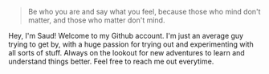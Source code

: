 > Be who you are and say what you feel, because those who mind don't matter, and those who matter don't mind.

Hey, I'm Saud! Welcome to my Github account. I'm just an average guy trying to get by, with a huge passion for trying out and experimenting with all sorts of stuff. Always on the lookout for new adventures to learn and understand things better. Feel free to reach me out everytime.
